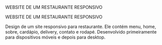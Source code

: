 WEBSITE DE UM RESTAURANTE RESPONSIVO

WEBSITE DE UM RESTAURANTE RESPONSIVO

Design de um site responsivo para restaurante. Ele contém menu, home, sobre, cardápio, delivery, contato e rodapé.
Desenvolvido primeiramente para dispositivos móveis e depois para desktop.
